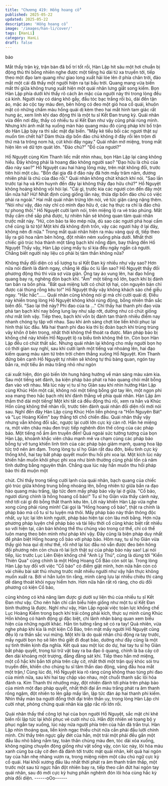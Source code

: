 ```yaml
---
title: "Chương 419: Hồng hoang cổ"
published: 2025-05-22
updated: 2025-05-22
description: 'Hồng hoang cổ'
image: '/images/han-li/cover/'
tags: [HanLi]
category: HanLi
draft: false
---
```


bảo

Mắt thấy trận kỳ, trận bàn đã bố trí tốt rồi, Hàn Lập hít sâu một hơi
chuẩn bị động thủ thì bỗng nhiên nghe được một tiếng hú dài từ
xa truyền tới, tiếp theo một đạo lam quang như giao long xuất hải
lóe lên ở phía chân trời, đảo mắt một cái đã thấy một người hiện
ra tại bầu trời.
Quang mang vừa biến mất thì giữa không trung xuất hiện một
quái nhân lưng giắt song kiếm.
Bọn Hàn Lập phía dưới khi thấy rõ cách ăn mặc của người này
thì trong lòng đều cả kinh.
Người này có dáng khô gầy, đầu tóc bạc trắng rối bù, dài đến tận
áo, mặc áo cộc tay màu đen, bên hông có đeo một giỏ hoa cổ
quái, khuôn mặt có những chấm màu hồng quái dị kèm theo hai
mắt hình tam giác rất hung ác, xem linh khí dao động thì là một tu
sĩ Kết Đan trung kỳ.
Quái nhân vừa đến nơi đây, thấy có nhiều tu sĩ Kết Đan như vậy
cũng phải rùng mình. Nhưng khi ánh mắt hạ xuống màn hào
quang màu đỏ cùng pháp khí bố trận do Hàn Lập bày ra thì sắc
mặt đại biến.
"Mấy kẻ tiểu bối các ngươi thật sự muốn tìm chết hả? Dám thừa
dịp bổn đảo chủ không ở đây rồi lén trộm đi thứ mà ta trông nom
hả, cút khỏi đây ngay." Quái nhân mở miệng, trong mắt hiện lên
vẻ dữ tợn quát lớn.
"Đảo chủ?"
"Đồ của ngươi?"

Hồ Nguyệt cùng Kim Thanh liếc mắt nhìn nhau, bọn Hàn Lập lại
càng không hiểu.
Đây không phải là hoang đảo không người sao?
"Đạo hữu là chủ của đảo này sao?" Hồ Nguyệt cau hai hàng lông
mày, trên mặt không đổi, trước tiên hỏi một câu.
"Bổn đại gia đã ở đảo này đã hơn mấy trăm năm, đương nhiên
phải là chủ của đảo rồi." Quái nhân không chút khách khí nói.
"Sao lần trước tại hạ và Kim huynh đến đây lại không thấy đạo
hữu chứ?" Hồ Nguyệt không hoảng không vội hỏi lại.
"Cái gì, trước kia các ngươi còn đến đây một lần nữa hả? Hừ!
Nhất định cũng giống lần này, thừa dịp bổn đảo chủ có việc phải
ra ngoài." Hai mắt quái nhân trừng lớn nói, vẻ tức giận càng nặng
thêm.
"Nói như vậy, đảo này chỉ có mình đạo hữu ở, các hạ thực ra chỉ
là đảo chủ tự phong thôi." Hồ Nguyệt cười lạnh nói, trên miệng lộ
ra vẻ trào phúng.
Mắt thấy cấm chế sắp phá được, tự nhiên hắn sẽ không quan tâm
quái nhân trước mắt này.
"Hừ, còn bảo ta lẻo mép nữa, dù sao các ngươi phá hoại cấm chế
cũng là tử tội! Một khi đã không định trốn, vậy các ngươi hãy ở lại
đây, không nên đi nữa." Trong mắt quái nhân hiện ra màu vàng
quỷ dị, tiếp theo lấy ra giỏ hoa nằm bên hông, đột nhiên ném
xuống phía dưới.
Mhất thời chiếc giỏ trúc hóa thành một tầng bạch khí nồng đậm,
bay thẳng đến Hồ Nguyệt
Thấy vậy, Hàn Lập cùng mấy tu sĩ kia đều ngây ngẩn cả người.
Chẳng biết người này liệu có phải bị tâm thần không nữa?

Không thấy đối diện có số lượng tu sĩ Kết Đan kỳ nhiều như vậy
sao? Hơn nữa nói đánh là đánh ngay, chẳng lẽ đầu óc lú lẫn sao?
Hồ Nguyệt thấy đối phương động thủ thì vừa sợ vừa giận. Ống
tay áo vung lên, hai đạo hồng quang bay ra, nghêng đón bạch
khí.
"Ầm" một tiếng nổ lớn, bạch khí bị đánh tan bắn ra bốn phía.
"Bất quá miệng lưỡi có chút lợi hại, còn nguyên bản chỉ được cái
thùng rỗng kêu to!" Hồ Nguyệt thấy vậy không khách sáo chế giễu
ngay.
"Hắc hắc"……
Quái nhân cũng không nói gì mà chỉ cười quái dị. Điều này khiến
trong lòng Hồ Nguyệt không khỏi rúng động, bỗng nhiên thần sắc
biến đổi.
"Sao lại thế này? Phi đao của ta …"
Chỉ thấy hai thanh phi đao vừa phá tan bạch khí nay bỗng lung
lay như sắp rớt, dường như có chút giống như mất linh vậy.
Tiếp theo, bạch khí vốn bị đánh tan thành nhiều điểm nay nhanh
chóng tụ tập với nhau. Sau khi ánh sáng chợt lóe liền khôi phục
lại hình thái lúc đầu.
Mà hai thanh phi đao kia thì bị đoàn bạch khí trùng trùng vây khốn
ở bên trong, nhất thời không thể thoát ra được.
Màn pháp bảo bị khống chế này khiến Hồ Nguyệt lộ ra biểu tình
không thể tin. Còn bọn Hàn Lập đều có chút thất sắc.
Nhưng quái nhân lại không cho mấy người bọn họ có thời gian
suy nghĩ, sau khi cười lạnh một tiếng vai nhoáng lên, hai đạo
kiếm quang màu xám từ trên trời chém thẳng xuống Hồ Nguyệt.
Kim Thanh đứng bên cạnh Hồ Nguyệt tự nhiên sẽ không tự thủ
bàng quan, ngón tay bắn ra, một tiểu ấn màu trắng nhỏ như ngón

cái xuất hiện, đón gió biến lớn hung hăng hướng về màn sáng
màu xám kia.
Sau một tiếng sét đánh, ba kiện pháp bảo phát ra hào quang chói
mắt bỗng đan vào với nhau.
Mà lúc này vị tu sĩ họ Giản sau khi nhìn hướng Hàn Lập cùng
Khúc Hồn một cái, không nói một tiếng bỗng giơ tay lên, một ngọn
phi xoa mang theo hắc bạch nhị khí đánh thẳng về phía quái
nhân.
Hàn Lập âm thầm thở dài một tiếng!
Một khi tất cả đều động thủ rồi, xem ra hắn và Khúc Hồn cũng
không thể nhàn rỗi, trước tiên đánh quái nhân đối diện rồi mới nói
sau.
Nghĩ đến đây Hàn Lập cùng Khúc Hồn liền phóng ra "Hỗn Nguyên
Bát" và "Lục Hoàng Kiếm" bay thẳng tới chỗ chiến đấu.
Quái nhân thấy vậy nhưng vẫn không đổi sắc, ngược lại cười lớn
cực kỳ càn rỡ.
Hắn hé miệng ra, một viên châu màu đen trực tiếp nghênh đón
thế công của các pháp bảo.
Một tiếng nổ ầm ầm truyền đến!
Quá ngoài sức tưởng tượng của bọn Hàn Lập, khoảnh khắc viên
châu mạnh mẽ va chạm cùng các pháp bảo bỗng tự vỡ tung
khiến linh tính của các pháp bảo giảm mạnh, quang hoa lập tức
trở nên ảm đạm.
Trong lòng tu sĩ họ Giản rất đau đớn, biểu tình cực kỳ thống khổ,
hai tay bắt pháp quyết muốn thu hồi phi xoa lại.
Một kích lúc nãy khiến hắn muốn khôi phục phi xoa như bình
thường cũng phải tốn cả năm tĩnh dưỡng bằng nguyên thần.
Chẳng qua lúc này hắn muốn thu hồi pháp bảo thì đã muộn một

chút.
Chỉ thấy trong tiếng cười lạnh của quái nhân, bạch quang của
chiếc giỏ trúc giữa không trung bỗng nhoáng lên, bỗng nhiên từ
giữa bắn ra đạo hào quang màu trắng, lập tức đem mấy pháp bảo
vây lại ở giữa.
"Cổ bảo, ngươi dùng chính là hồng hoang cổ bảo!" Tu sĩ họ Giản
vừa thấy cảnh này, nhớ tới cái gì đó bỗng thất thanh kêu lên.
Lời này khiến Hàn Lập vừa nghe xong cũng phải rùng mình!
Cái gọi là "Hồng hoang cổ bảo", thật ra chính là pháp bảo mà cổ
tu sĩ tu luyện mà thôi. Mấy pháp bảo này thần thông độc nhất, uy
lực lại lớn kinh người, pháp bảo hiện tại còn lâu mới bằng.
Hơn nữa phương pháp luyện chế pháp bảo và tài liệu thời cổ
cũng khác biệt rất nhiều so với hiện tại, căn bản không thể thu
chúng vào trong cơ thể, chỉ có thể luôn mang theo bên mình như
pháp khí vậy.
Đây cũng là biện pháp duy nhất để phân biệt Hồng hoang cổ bảo
với pháp bảo.
Hôm nay, tu sĩ họ Giản vừa thấy giỏ hoa quỉ dị như thế, rồi nhớ lại
lúc đầu nó vẫn được đeo bên hông đối phương nên còn chưa rõ
lai lịch thật sự của pháp bảo này sao!
Lại nói tiếp, lúc trước Lục Liên Điện khống chế "Anh Lý Thú",
cũng là dùng tới "Kiền Thiên Qua" cũng chính là một Hồng Hoang
Cổ Bảo còn sót lại.
Trong lòng Hàn Lập tuy đối với việc "Cổ bảo" có điểm giật mình,
hơn nữa hắn còn có vài chiêu bài sát thủ nhưng trước mắt nhiều
người như vậy hắn thực không muốn xuất ra.
Bởi vì hắn luôn tin rằng, mình càng lưu lại nhiều chiêu thì càng dễ
dàng thoát khỏi nguy hiểm hơn.
Hơn nữa hắn rất rõ ràng, cho dù đối phương có kiện Cổ bảo,

cũng không có khả năng làm được gì dưới sự liên thủ của nhiều
tu sĩ Kết Đan như vậy.
Cho nên hắn chỉ cần biểu hiện giống như một tu sĩ Kết Đan bình
thường là được.
Nghĩ như vậy, Hàn Lập ngoài việc toàn lực khống chế Lục Hoàng
Kiếm trong bạch khí trái công phải kích, thực sự mình cùng Khúc
Hồn không có hành động gì đặc biệt, chỉ lãnh nhãn bàng quan
xem biểu hiện của những người khác.
Hắn tin tưởng rằng sẽ có ra tay!
Quả nhiên, vừa nghe pháp khí kia là một kiện Cổ Bảo, trên mặt
mấy người Hồ Nguyệt cũng đều lộ ra thần sắc vui mừng. Một khi
là do quái nhân chủ động ra tay trước, mấy người bọn họ sẽ liên
thủ giết đi đoạt bảo, dường như đây cũng là một sự tình thiên
kinh địa nghĩa.
Kết quả sau một lúc do dự, hai tay tu sĩ họ Giản bắt pháp quyết,
trong túi trữ vật bay ra ba đạo ô quang, chính là ba cây cờ đen dài
khoảng một trượng, đằng đằng sát khí.
Tiếp theo hắn mở miệng, một cổ hắc khí bắn tới phía trên cây cờ,
nhất thời một trận quỷ khóc sói tru truyền đến, khiến cho chúng tu
sĩ tâm thần dao động, váng đầu hoa mắt một trận,!
Cùng lúc đó, Hồ Nguyệt kia rõ ràng cũng không thao túng phi đao
của mình nữa, sau khi hai tay chập vào nhau, một chuỗi thanh
sắc lôi hỏa đánh ra.
Kim Thanh thì nhướng mày, đột nhiên đánh tới phía trên pháp
bảo của mình một đạo pháp quyết, nhất thời đại ấn màu trắng
phát ra âm thanh rồng ngâm, đột nhiên to lên gấp mấy lần, lập tức
đàn áp hai thanh phi kiếm.
Nhìn thấy màn ba người đồng thời đại triển thần uy, trong lòng
Hàn Lập chỉ cười nhạt, phỏng chừng quái nhân kia gặp rắc rối lớn
rồi.

Quái nhân thấy thế công lợi hại của bọn người Hồ Nguyệt, sắc
mặt chỉ khẽ biến rồi lập tức lại khôi phục vẻ cười như cũ.
Hắn đột nhiên xé toang bộ y phục ngắn tay xuống, lúc này nửa
người phía trên của hắn đã trần trụi.
Hàn Lập nhìn thoáng qua, liền kinh ngạc thiếu chút nữa cắn phải
đầu lưỡi chính mình.
Chỉ thấy trên ngực gầy đét của hắn, một trái một phải đều gắn
một đầu lâu nhỏ bằng nắm tay, toàn thân chúng màu đen, tóc dài
xỏa xuống, không ngừng chuyển động giống như vật sống vậy,
còn lúc này, lôi hỏa màu xanh cùng ba cây cờ đen đã đánh tới
trước mặt quái nhân, kết quả hai ngón tay của hắn nhẹ nhàng
vươn ra, trong miệng niệm một câu chú ngữ cực kỳ cổ quái.
Hai khối xương đầu lâu nhất thời phát ra âm thanh trầm thấp, một
trước một sau từ ngực hắn đột nhiên bay ra, tiếp theo cắn đứt hai
ngón tay quái nhân, sau đó mới cực kỳ hưng phấn nghênh đón lôi
hỏa cùng hắc kỳ phía đối diện.
------oOo------
